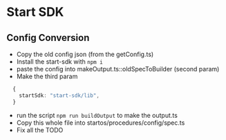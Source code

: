 # Start SDK

## Config Conversion

- Copy the old config json (from the getConfig.ts)
- Install the start-sdk with `npm i`
- paste the config into makeOutput.ts::oldSpecToBuilder (second param)
- Make the third param

```ts
  {
    startSdk: "start-sdk/lib",
  }
```

- run the script `npm run buildOutput` to make the output.ts
- Copy this whole file into startos/procedures/config/spec.ts
- Fix all the TODO
